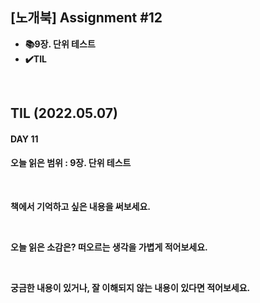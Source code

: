 ## [노개북] Assignment #12

- **📚9장. 단위 테스트**
- **✔️TIL**

<br>

## TIL (2022.05.07)
#### DAY 11
#### 오늘 읽은 범위 : 9장. 단위 테스트

<br>


**책에서 기억하고 싶은 내용을 써보세요.**

<br>

**오늘 읽은 소감은? 떠오르는 생각을 가볍게 적어보세요.**


<br>

**궁금한 내용이 있거나, 잘 이해되지 않는 내용이 있다면 적어보세요.**

